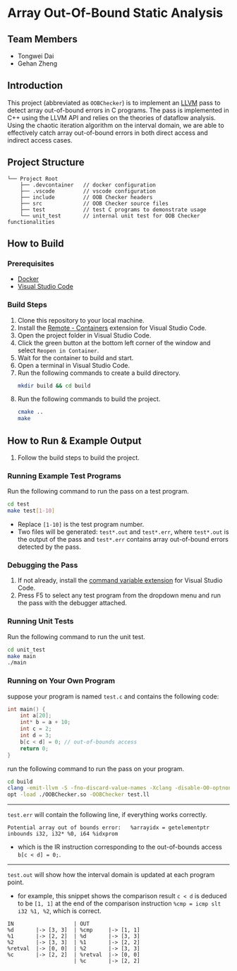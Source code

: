 # Array Out-Of-Bound Static Analysis
## Team Members
- Tongwei Dai
- Gehan Zheng

## Introduction
This project (abbreviated as `OOBChecker`) is to implement an [LLVM](https://llvm.org/) pass to detect array out-of-bound errors in C programs. The pass is implemented in C++ using the LLVM API and relies on the theories of dataflow analysis. Using the chaotic iteration algorithm on the interval domain, we are able to effectively catch array out-of-bound errors in both direct access and indirect access cases.

## Project Structure
```
└── Project Root
    ├── .devcontainer   // docker configuration
    ├── .vscode         // vscode configuration
    ├── include         // OOB Checker headers 
    ├── src             // OOB Checker source files
    ├── test            // test C programs to demonstrate usage
    └── unit_test       // internal unit test for OOB Checker functionalities
```

## How to Build
### Prerequisites
- [Docker](https://www.docker.com/)
- [Visual Studio Code](https://code.visualstudio.com/)

### Build Steps
1. Clone this repository to your local machine.
2. Install the [Remote - Containers](https://marketplace.visualstudio.com/items?itemName=ms-vscode-remote.remote-containers) extension for Visual Studio Code.
3. Open the project folder in Visual Studio Code.
4. Click the green button at the bottom left corner of the window and select `Reopen in Container`.
5. Wait for the container to build and start.
6. Open a terminal in Visual Studio Code.
7. Run the following commands to create a build directory.
    ```bash
    mkdir build && cd build
    ```
8. Run the following commands to build the project.
    ```bash
    cmake ..
    make
    ```

## How to Run & Example Output
1. Follow the build steps to build the project.

### Running Example Test Programs
Run the following command to run the pass on a test program.
```bash
cd test
make test[1-10]
```
- Replace `[1-10]` is the test program number.
- Two files will be generated: `test*.out` and `test*.err`, where `test*.out` is the output of the pass and `test*.err` contains array out-of-bound errors detected by the pass.

### Debugging the Pass
1. If not already, install the [command variable extension](https://marketplace.visualstudio.com/items?itemName=rioj7.command-variable) for Visual Studio Code.
2. Press F5 to select any test program from the dropdown menu and run the pass with the debugger attached.

### Running Unit Tests
Run the following command to run the unit test.
```bash
cd unit_test
make main
./main
```

### Running on Your Own Program
suppose your program is named `test.c` and contains the following code:
```c
int main() {
    int a[20];
    int* b = a + 10;
    int c = 2;
    int d = 3; 
    b[c < d] = 0; // out-of-bounds access
    return 0;
}
```

run the following command to run the pass on your program.
```bash
cd build
clang -emit-llvm -S -fno-discard-value-names -Xclang -disable-O0-optnone -c -o test.ll [path/to/test.c]
opt -load ./OOBChecker.so -OOBChecker test.ll 
```

---
`test.err` will contain the following line, if everything works correctly.
```
Potential array out of bounds error:   %arrayidx = getelementptr inbounds i32, i32* %0, i64 %idxprom
```

- which is the IR instruction corresponding to the out-of-bounds access `b[c < d] = 0;`.
---
`test.out` will show how the interval domain is updated at each program point.
- for example, this snippet shows the comparison result `c < d` is deduced to be `[1, 1]` at the end of the comparison instruction `%cmp = icmp slt i32 %1, %2`, which is correct.
```
IN                   | OUT
%d       |-> [3, 3]  | %cmp     |-> [1, 1] 
%1       |-> [2, 2]  | %d       |-> [3, 3] 
%2       |-> [3, 3]  | %1       |-> [2, 2] 
%retval  |-> [0, 0]  | %2       |-> [3, 3] 
%c       |-> [2, 2]  | %retval  |-> [0, 0] 
                     | %c       |-> [2, 2] 
```